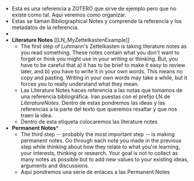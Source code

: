 - Esta es una referencia a ZOTERO que sirve de ejemplo pero que no existe como tal. Aqui veremos como organizar.
- Estas se llaman Bibliographical Notes y comprende la referencia y los metadatos de la referencia.
-
- **Literature Notes** [[LN_MyZettelkastenExample]]
	- The first step of Luhmann's Zettelkasten is taking literature notes as you read something. These notes contain what you don't want to forget or think you might use in your writing or thinking. But, you have to be careful that a) it has to be brief to make it easy to review later, and b) you have to write it in your own words. This means no copy and pasting. Writing in your own words may take a while, but it forces you to really understand what they mean.
	- Las Literature Notes haces referencia a las notas que tomamos de una referencia bibliográfica. Iran puestas con el prefijo LN de _LiteratureNotes_. Dentro de estas pondremos las ideas y las referencias a la parte del texto que queremos resaltar y que nos traen la idea.
	- Dentro de esta etiqueta colocaremos las literature notes
- **Permanent Notes***
	- The third step -- probably the most important step -- is making permanent notes. Go through each note you made in the previous step while thinking about how they relate to what you're learning, your interests, thinking or research. Your goal is not to collect as many notes as possible but to add new values to your existing ideas, arguments and discussions.
	- Aqui pondremos una serie de enlaces a las Permanent Notes